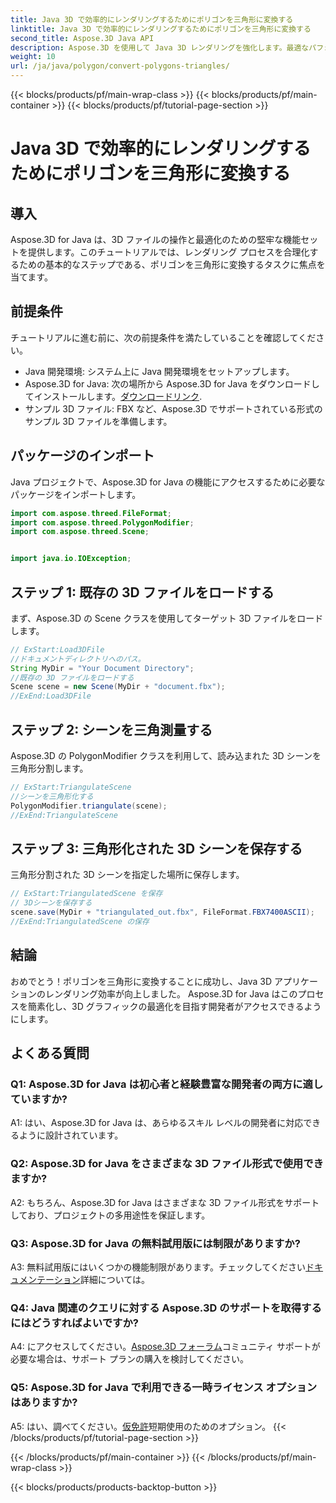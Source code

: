 ```yaml
---
title: Java 3D で効率的にレンダリングするためにポリゴンを三角形に変換する
linktitle: Java 3D で効率的にレンダリングするためにポリゴンを三角形に変換する
second_title: Aspose.3D Java API
description: Aspose.3D を使用して Java 3D レンダリングを強化します。最適なパフォーマンスを得るために、多角形を三角形に変換する方法を学びます。今すぐダウンロードして、シームレスな 3D 開発エクスペリエンスを体験してください。
weight: 10
url: /ja/java/polygon/convert-polygons-triangles/
---
```


{{< blocks/products/pf/main-wrap-class >}}
{{< blocks/products/pf/main-container >}}
{{< blocks/products/pf/tutorial-page-section >}}

# Java 3D で効率的にレンダリングするためにポリゴンを三角形に変換する

## 導入

Aspose.3D for Java は、3D ファイルの操作と最適化のための堅牢な機能セットを提供します。このチュートリアルでは、レンダリング プロセスを合理化するための基本的なステップである、ポリゴンを三角形に変換するタスクに焦点を当てます。

## 前提条件

チュートリアルに進む前に、次の前提条件を満たしていることを確認してください。

- Java 開発環境: システム上に Java 開発環境をセットアップします。
-  Aspose.3D for Java: 次の場所から Aspose.3D for Java をダウンロードしてインストールします。[ダウンロードリンク](https://releases.aspose.com/3d/java/).
- サンプル 3D ファイル: FBX など、Aspose.3D でサポートされている形式のサンプル 3D ファイルを準備します。

## パッケージのインポート

Java プロジェクトで、Aspose.3D for Java の機能にアクセスするために必要なパッケージをインポートします。

```java
import com.aspose.threed.FileFormat;
import com.aspose.threed.PolygonModifier;
import com.aspose.threed.Scene;


import java.io.IOException;
```

## ステップ 1: 既存の 3D ファイルをロードする

まず、Aspose.3D の Scene クラスを使用してターゲット 3D ファイルをロードします。

```java
// ExStart:Load3DFile
//ドキュメントディレクトリへのパス。
String MyDir = "Your Document Directory";
//既存の 3D ファイルをロードする
Scene scene = new Scene(MyDir + "document.fbx");
//ExEnd:Load3DFile
```

## ステップ 2: シーンを三角測量する

Aspose.3D の PolygonModifier クラスを利用して、読み込まれた 3D シーンを三角形分割します。

```java
// ExStart:TriangulateScene
//シーンを三角形化する
PolygonModifier.triangulate(scene);
//ExEnd:TriangulateScene
```

## ステップ 3: 三角形化された 3D シーンを保存する

三角形分割された 3D シーンを指定した場所に保存します。

```java
// ExStart:TriangulatedScene を保存
// 3Dシーンを保存する
scene.save(MyDir + "triangulated_out.fbx", FileFormat.FBX7400ASCII);
//ExEnd:TriangulatedScene の保存
```

## 結論

おめでとう！ポリゴンを三角形に変換することに成功し、Java 3D アプリケーションのレンダリング効率が向上しました。 Aspose.3D for Java はこのプロセスを簡素化し、3D グラフィックの最適化を目指す開発者がアクセスできるようにします。

## よくある質問

### Q1: Aspose.3D for Java は初心者と経験豊富な開発者の両方に適していますか?

A1: はい、Aspose.3D for Java は、あらゆるスキル レベルの開発者に対応できるように設計されています。

### Q2: Aspose.3D for Java をさまざまな 3D ファイル形式で使用できますか?

A2: もちろん、Aspose.3D for Java はさまざまな 3D ファイル形式をサポートしており、プロジェクトの多用途性を保証します。

### Q3: Aspose.3D for Java の無料試用版には制限がありますか?

A3: 無料試用版にはいくつかの機能制限があります。チェックしてください[ドキュメンテーション](https://reference.aspose.com/3d/java/)詳細については。

### Q4: Java 関連のクエリに対する Aspose.3D のサポートを取得するにはどうすればよいですか?

 A4: にアクセスしてください。[Aspose.3D フォーラム](https://forum.aspose.com/c/3d/18)コミュニティ サポートが必要な場合は、サポート プランの購入を検討してください。

### Q5: Aspose.3D for Java で利用できる一時ライセンス オプションはありますか?

 A5: はい、調べてください。[仮免許](https://purchase.aspose.com/temporary-license/)短期使用のためのオプション。
{{< /blocks/products/pf/tutorial-page-section >}}

{{< /blocks/products/pf/main-container >}}
{{< /blocks/products/pf/main-wrap-class >}}

{{< blocks/products/products-backtop-button >}}

